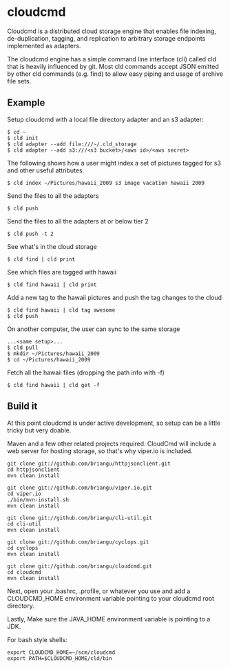 cloudcmd
========

Cloudcmd is a distributed cloud storage engine that enables file indexing, de-duplication, tagging, and replication to arbitrary storage endpoints implemented as adapters.

The cloudcmd engine has a simple command line interface (cli) called cld that is heavily influenced by git.  Most cld commands accept JSON emitted by other cld commands (e.g. find) to allow easy piping and usage of archive file sets.

Example
-------

Setup cloudcmd with a local file directory adapter and an s3 adapter:

    $ cd ~
    $ cld init
    $ cld adapter --add file:///~/.cld_storage
    $ cld adapter --add s3:///<s3 bucket>/<aws id>/<aws secret>

The following shows how a user might index a set of pictures tagged for s3 and other useful attributes.

    $ cld index ~/Pictures/hawaii_2009 s3 image vacation hawaii 2009

Send the files to all the adapters

    $ cld push

Send the files to all the adapters at or below tier 2

    $ cld push -t 2

See what's in the cloud storage

    $ cld find | cld print

See which files are tagged with hawaii

    $ cld find hawaii | cld print

Add a new tag to the hawaii pictures and push the tag changes to the cloud

    $ cld find hawaii | cld tag awesome
    $ cld push

On another computer, the user can sync to the same storage

    ...<same setup>...
    $ cld pull
    $ mkdir ~/Pictures/hawaii_2009
    $ cd ~/Pictures/hawaii_2009

Fetch all the hawaii files (dropping the path info with -f)

    $ cld find hawaii | cld get -f


Build it
-----------

At this point cloudcmd is under active development, so setup can be a little tricky but very doable.

Maven and a few other related projects required.  CloudCmd will include a web server for hosting storage, so that's why viper.io is included.

    git clone git://github.com/briangu/httpjsonclient.git
    cd httpjsonclient
    mvn clean install

    git clone git://github.com/briangu/viper.io.git
    cd viper.io
    ./bin/mvn-install.sh
    mvn clean install

    git clone git://github.com/briangu/cli-util.git
    cd cli-util
    mvn clean install

    git clone git://github.com/briangu/cyclops.git
    cd cyclops
    mvn clean install

    git clone git://github.com/briangu/cloudcmd.git
    cd cloudcmd
    mvn clean install

Next, open your .bashrc, .profile, or whatever you use and add a CLOUDCMD_HOME environment variable pointing to your cloudcmd root directory.

Lastly, Make sure the JAVA_HOME environment variable is pointing to a JDK.

For bash style shells: 

    export CLOUDCMD_HOME=~/scm/cloudcmd
    export PATH=$CLOUDCMD_HOME/cld/bin


